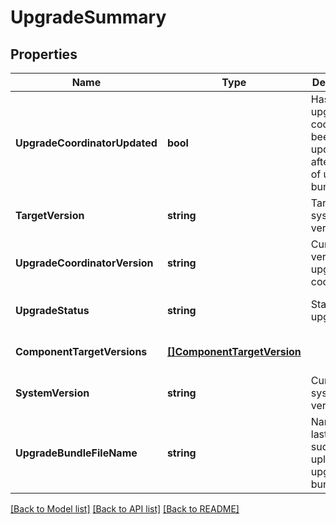 # UpgradeSummary

## Properties
Name | Type | Description | Notes
------------ | ------------- | ------------- | -------------
**UpgradeCoordinatorUpdated** | **bool** | Has upgrade coordinator been updated after upload of upgrade bundle file | [optional] [default to null]
**TargetVersion** | **string** | Target system version | [optional] [default to null]
**UpgradeCoordinatorVersion** | **string** | Current version of upgrade coordinator | [optional] [default to null]
**UpgradeStatus** | **string** | Status of upgrade | [optional] [default to null]
**ComponentTargetVersions** | [**[]ComponentTargetVersion**](ComponentTargetVersion.md) |  | [optional] [default to null]
**SystemVersion** | **string** | Current system version | [optional] [default to null]
**UpgradeBundleFileName** | **string** | Name of the last successfully uploaded upgrade bundle file | [optional] [default to null]

[[Back to Model list]](../README.md#documentation-for-models) [[Back to API list]](../README.md#documentation-for-api-endpoints) [[Back to README]](../README.md)

